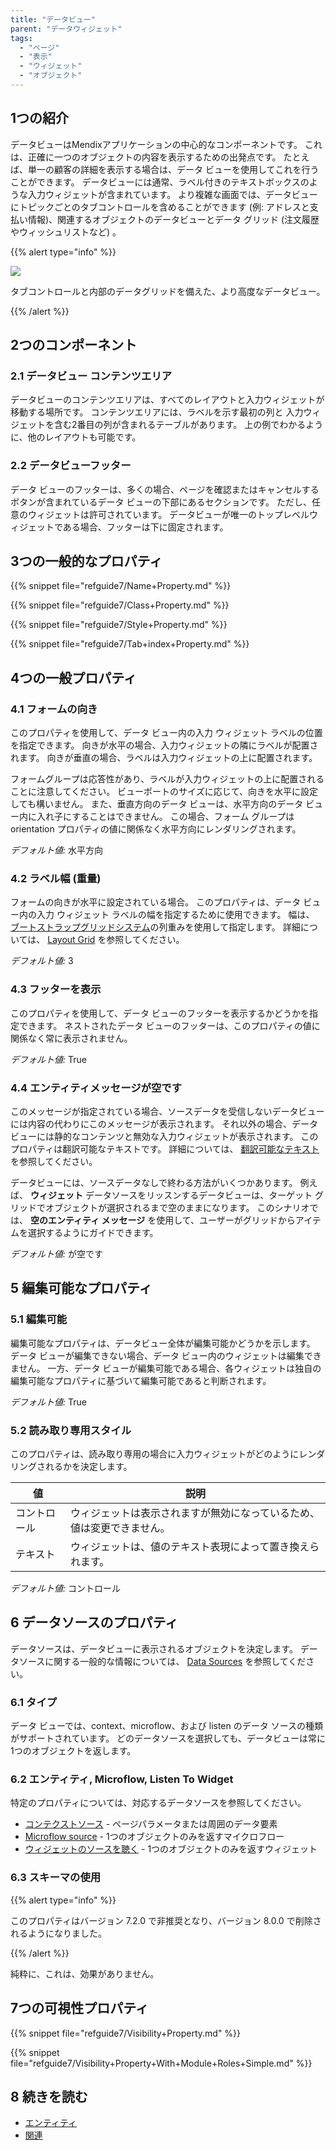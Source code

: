 ```yaml
---
title: "データビュー"
parent: "データウィジェット"
tags:
  - "ページ"
  - "表示"
  - "ウィジェット"
  - "オブジェクト"
---
```


## 1つの紹介

データビューはMendixアプリケーションの中心的なコンポーネントです。 これは、正確に一つのオブジェクトの内容を表示するための出発点です。 たとえば、単一の顧客の詳細を表示する場合は、データ ビューを使用してこれを行うことができます。 データビューには通常、ラベル付きのテキストボックスのような入力ウィジェットが含まれています。 より複雑な画面では、データビューにトピックごとのタブコントロールを含めることができます (例: アドレスと支払い情報)、関連するオブジェクトのデータビューとデータ グリッド (注文履歴やウィッシュリストなど) 。

{{% alert type="info" %}}

![](attachments/pages/data-view.png)

タブコントロールと内部のデータグリッドを備えた、より高度なデータビュー。

{{% /alert %}}

## 2つのコンポーネント

### 2.1 データビュー コンテンツエリア

データビューのコンテンツエリアは、すべてのレイアウトと入力ウィジェットが移動する場所です。 コンテンツエリアには、ラベルを示す最初の列と 入力ウィジェットを含む2番目の列が含まれるテーブルがあります。 上の例でわかるように、他のレイアウトも可能です。

### 2.2 データビューフッター

データ ビューのフッターは、多くの場合、ページを確認またはキャンセルするボタンが含まれているデータ ビューの下部にあるセクションです。 ただし、任意のウィジェットは許可されています。 データビューが唯一のトップレベルウィジェットである場合、フッターは下に固定されます。

## 3つの一般的なプロパティ

{{% snippet file="refguide7/Name+Property.md" %}}

{{% snippet file="refguide7/Class+Property.md" %}}

{{% snippet file="refguide7/Style+Property.md" %}}

{{% snippet file="refguide7/Tab+index+Property.md" %}}

## 4つの一般プロパティ

### 4.1 フォームの向き

このプロパティを使用して、データ ビュー内の入力 ウィジェット ラベルの位置を指定できます。 向きが水平の場合、入力ウィジェットの隣にラベルが配置されます。 向きが垂直の場合、ラベルは入力ウィジェットの上に配置されます。

フォームグループは応答性があり、ラベルが入力ウィジェットの上に配置されることに注意してください。 ビューポートのサイズに応じて、向きを水平に設定しても構いません。 また、垂直方向のデータ ビューは、水平方向のデータ ビュー内に入れ子にすることはできません。 この場合、フォーム グループは orientation プロパティの値に関係なく水平方向にレンダリングされます。

_デフォルト値:_ 水平方向

### 4.2 ラベル幅 (重量)

フォームの向きが水平に設定されている場合。 このプロパティは、データ ビュー内の入力 ウィジェット ラベルの幅を指定するために使用できます。 幅は、 [ブートストラップグリッドシステム](http://getbootstrap.com/css/#grid)の列重みを使用して指定します。 詳細については、 [Layout Grid](layout-grid) を参照してください。

_デフォルト値:_ 3

### 4.3 フッターを表示

このプロパティを使用して、データ ビューのフッターを表示するかどうかを指定できます。 ネストされたデータ ビューのフッターは、このプロパティの値に関係なく常に表示されません。

_デフォルト値:_ True

### 4.4 エンティティメッセージが空です

このメッセージが指定されている場合、ソースデータを受信しないデータビューには内容の代わりにこのメッセージが表示されます。 それ以外の場合、データ ビューには静的なコンテンツと無効な入力ウィジェットが表示されます。 このプロパティは翻訳可能なテキストです。 詳細については、 [翻訳可能なテキスト](translatable-texts) を参照してください。

データビューには、ソースデータなしで終わる方法がいくつかあります。 例えば、 **ウィジェット** データソースをリッスンするデータビューは、ターゲット グリッドでオブジェクトが選択されるまで空のままになります。 このシナリオでは、 **空のエンティティ メッセージ** を使用して、ユーザーがグリッドからアイテムを選択するようにガイドできます。

_デフォルト値:_ が空です

## 5 編集可能なプロパティ

### 5.1 編集可能

編集可能なプロパティは、データビュー全体が編集可能かどうかを示します。 データ ビューが編集できない場合、データ ビュー内のウィジェットは編集できません。 一方、データ ビューが編集可能である場合、各ウィジェットは独自の編集可能なプロパティに基づいて編集可能であると判断されます。

_デフォルト値:_ True

### 5.2 読み取り専用スタイル

このプロパティは、読み取り専用の場合に入力ウィジェットがどのようにレンダリングされるかを決定します。

| 値      | 説明                                  |
| ------ | ----------------------------------- |
| コントロール | ウィジェットは表示されますが無効になっているため、値は変更できません。 |
| テキスト   | ウィジェットは、値のテキスト表現によって置き換えられます。       |

*デフォルト値:* コントロール

## 6 データソースのプロパティ

データソースは、データビューに表示されるオブジェクトを決定します。 データソースに関する一般的な情報については、 [Data Sources](data-sources) を参照してください。

### 6.1 タイプ

データ ビューでは、context、microflow、および listen のデータ ソースの種類がサポートされています。 どのデータソースを選択しても、データビューは常に1つのオブジェクトを返します。

### 6.2 エンティティ, Microflow, Listen To Widget

特定のプロパティについては、対応するデータソースを参照してください。

* [コンテクストソース](entity-path-source) - ページパラメータまたは周囲のデータ要素
* [Microflow source](microflow-source) - 1つのオブジェクトのみを返すマイクロフロー
* [ウィジェットのソースを聴く](listen-to-grid-source) - 1つのオブジェクトのみを返すウィジェット

### 6.3 スキーマの使用

{{% alert type="info" %}}

このプロパティはバージョン 7.2.0 で非推奨となり、バージョン 8.0.0 で削除されるようになりました。

{{% /alert %}}

純粋に、これは、効果がありません。

## 7つの可視性プロパティ

{{% snippet file="refguide7/Visibility+Property.md" %}}

{{% snippet file="refguide7/Visibility+Property+With+Module+Roles+Simple.md" %}}

## 8 続きを読む

* [エンティティ](エンティティ)
* [関連](関連)
